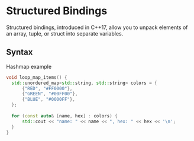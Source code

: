 # Structured Bindings

Structured bindings, introduced in C++17, allow you to unpack elements of an array, tuple, or struct into separate variables.

## Syntax
Hashmap example
```cpp
void loop_map_items() {
  std::unordered_map<std::string, std::string> colors = {
      {"RED", "#FF0000"},
      {"GREEN", "#00FF00"},
      {"BLUE", "#0000FF"},
  };
  
  for (const auto& [name, hex] : colors) {
      std::cout << "name: " << name << ", hex: " << hex << '\n';
  }
}
```
